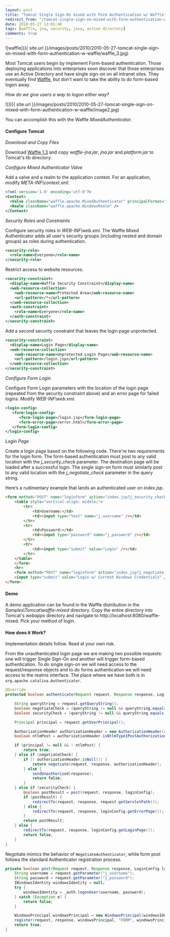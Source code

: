 ```yaml
---
layout: post
title: "Tomcat Single Sign-On mixed with Form Authentication w/ Waffle"
redirect_from: "/tomcat-single-sign-on-mixed-with-form-authentication-w-waffle/"
date: 2010-05-27 13:01:40
tags: [waffle, jna, security, java, active directory]
comments: true
---
```

![waffle]({{ site.url }}/images/posts/2010/2010-05-27-tomcat-single-sign-on-mixed-with-form-authentication-w-waffle/waffle_3.jpg)

Most Tomcat users begin by implement Form-based authentication. Those deploying applications into enterprises soon discover that those enterprises use an Active Directory and have single sign-on on all intranet sites. They eventually find [Waffle](https://github.com/dblock/waffle/), but don’t want to take the ability to do form-based logon away.

_How do we give users a way to logon either way?_

![]({{ site.url }}/images/posts/2010/2010-05-27-tomcat-single-sign-on-mixed-with-form-authentication-w-waffle/image2.jpg)

You can accomplish this with the Waffle _MixedAuthenticator_.

#### Configure Tomcat

_Download and Copy Files_

Download [Waffle 1.3](https://github.com/dblock/waffle/) and copy _waffle-jna.jar_, _jna.jar_ and _platform.jar_ to Tomcat's lib directory.

_Configure Mixed Authenticator Valve_

Add a valve and a realm to the application context. For an application, modify _META-INF\context.xml_.

```xml
<?xml version='1.0' encoding='utf-8'?>
<Context>
  <Valve className="waffle.apache.MixedAuthenticator" principalFormat="fqn" roleFormat="both" />
  <Realm className="waffle.apache.WindowsRealm" />
</Context>
```

_Security Roles and Constraints_

Configure security roles in _WEB-INF\web.xml_. The Waffle Mixed Authenticator adds all user's security groups (including nested and domain groups) as roles during authentication.

```xml
<security-role>
  <role-name>Everyone</role-name>
</security-role>
```

Restrict access to website resources.

```xml
<security-constraint>
  <display-name>Waffle Security Constraint</display-name>
  <web-resource-collection>
    <web-resource-name>Protected Area</web-resource-name>
    <url-pattern>/*</url-pattern>
  </web-resource-collection>
  <auth-constraint>
    <role-name>Everyone</role-name>
  </auth-constraint>
</security-constraint>
```

Add a second security constraint that leaves the login page unprotected.

```xml
<security-constraint>
  <display-name>Login Page</display-name>
  <web-resource-collection>
    <web-resource-name>Unprotected Login Page</web-resource-name>
    <url-pattern>/login.jsp</url-pattern>
  </web-resource-collection>
</security-constraint>
```

_Configure Form Login_

Configure Form Login parameters with the location of the login page (repeated from the security constraint above) and an error page for failed logins. Modify _WEB-INF\web.xml_.

```xml
<login-config>
   <form-login-config>
      <form-login-page>/login.jsp</form-login-page>
      <form-error-page>/error.html</form-error-page>
   </form-login-config>
</login-config>
```

_Login Page_

Create a login page based on the following code. There're two requirements for the login form. The form-based authentication must post to any valid location with the _j_security_check_ parameter. The destination page will be loaded after a successful login. The single sign-on form must similarly post to any valid location with the _j_negotiate_check_ parameter in the query string.

Here’s a rudimentary example that lands an authenticated user on _index.jsp_.

```html
<form method="POST" name="loginform" action="index.jsp?j_security_check">
    <table style="vertical-align: middle;">
        <tr>
            <td>Username:</td>
            <td><input type="text" name="j_username" /></td>
        </tr>
        <tr>
            <td>Password:</td>
            <td><input type="password" name="j_password" /></td>
        </tr>
        <tr>
            <td><input type="submit" value="Login" /></td>
        </tr>
    </table>
    </form>
    <hr>
    <form method="POST" name="loginform" action="index.jsp?j_negotiate_check">
    <input type="submit" value="Login w/ Current Windows Credentials" />
</form>
```

#### Demo

A demo application can be found in the Waffle distribution in the _Samples\Tomcat\waffle-mixed_ directory. Copy the entire directory into Tomcat's _webapps_ directory and navigate to http://localhost:8080/waffle-mixed. Pick your method of login.

#### How does it Work?

Implementation details follow. Read at your own risk.

From the unauthenticated login page we are making two possible requests: one will trigger Single Sign-On and another will trigger form-based authentication. To do single sign-on we will need access to the request/response objects and to do forms authentication we will need access to the realms interface. The place where we have both is in `org.apache.catalina.Authenticator`.

```java
@Override
protected boolean authenticate(Request request, Response response, LoginConfig loginConfig) {

    String queryString = request.getQueryString();
    boolean negotiateCheck = (queryString != null && queryString.equals("j_negotiate_check"));
    boolean securityCheck = (queryString != null && queryString.equals("j_security_check"));

    Principal principal = request.getUserPrincipal();

    AuthorizationHeader authorizationHeader = new AuthorizationHeader(request);
    boolean ntlmPost = authorizationHeader.isNtlmType1PostAuthorizationHeader();

    if (principal != null && ! ntlmPost) {
        return true;
    } else if (negotiateCheck) {
        if (! authorizationHeader.isNull()) {
            return negotiate(request, response, authorizationHeader);
        } else {
            sendUnauthorized(response);
            return false;
        }
    } else if (securityCheck) {
        boolean postResult = post(request, response, loginConfig);
        if (postResult) {
            redirectTo(request, response, request.getServletPath());
        } else {
            redirectTo(request, response, loginConfig.getErrorPage());
        }
        return postResult;
    } else {
        redirectTo(request, response, loginConfig.getLoginPage());
        return false;
    }
}
```

Negotiate mimics the behavior of `NegotiateAuthenticator`, while form post follows the standard Authenticator registration process.

```java
private boolean post(Request request, Response response, LoginConfig loginConfig) {
    String username = request.getParameter("j_username");
    String password = request.getParameter("j_password");
    IWindowsIdentity windowsIdentity = null;
    try {
        windowsIdentity = _auth.logonUser(username, password);
    } catch (Exception e) {
        return false;
    }

    WindowsPrincipal windowsPrincipal = new WindowsPrincipal(windowsIdentity, context.getRealm(), _principalFormat, _roleFormat);
    register(request, response, windowsPrincipal, "FORM", windowsPrincipal.getName(), null);
    return true;
}
```
